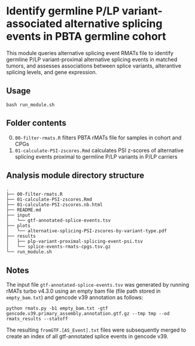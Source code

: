 # Identify germline P/LP variant-associated alternative splicing events in PBTA germline cohort

This module queries alternative splicing event RMATs file to identify germline P/LP variant-proximal alternative splicing events in matched tumors, and assesses associations between splice variants, alterantive splicing levels, and gene expression.

## Usage

`bash run_module.sh`

## Folder contents

0. `00-filter-rmats.R` filters PBTA rMATs file for samples in cohort and CPGs
1. `01-calculate-PSI-zscores.Rmd` calculates PSI z-scores of alternative splicing events proximal to germline P/LP variants in P/LP carriers

## Analysis module directory structure

```
.
├── 00-filter-rmats.R
├── 01-calculate-PSI-zscores.Rmd
├── 01-calculate-PSI-zscores.nb.html
├── README.md
├── input
│   └── gtf-annotated-splice-events.tsv
├── plots
│   └── alternative-splicing-PSI-zscores-by-variant-type.pdf
├── results
│   ├── plp-variant-proximal-splicing-event-psi.tsv
│   └── splice-events-rmats-cpgs.tsv.gz
└── run_module.sh
```

## Notes

The input file `gtf-annotated-splice-events.tsv` was generated by running rMATs turbo v4.3.0 using an empty bam file (file path stored in `empty_bam.txt`) and gencode v39 annotation as follows: 

```
python rmats.py -b1 empty_bam.txt -gtf gencode.v39.primary_assembly.annotation.gtf.gz --tmp tmp --od rmats_results --statoff 
```
The resulting `fromGTF.[AS_Event].txt` files were subsequently merged to create an index of all gtf-annotated splice events in gencode v39.
